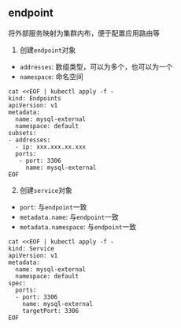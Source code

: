 ## endpoint

将外部服务映射为集群内布，便于配置应用路由等

1. 创建`endpoint`对象

- `addresses`: 数组类型，可以为多个，也可以为一个
- `namespace`: 命名空间

```shell
cat <<EOF | kubectl apply -f -
kind: Endpoints
apiVersion: v1
metadata: 
  name: mysql-external
  namespace: default
subsets:
- addresses:
  - ip: xxx.xxx.xx.xxx
  ports:
   - port: 3306
     name: mysql-external
EOF
```

2. 创建`service`对象

- `port`: 与`endpoint`一致
- `metadata.name`: 与`endpoint`一致
- `metadata.namespace`: 与`endpoint`一致

```shell
cat <<EOF | kubectl apply -f -
kind: Service
apiVersion: v1
metadata:
  name: mysql-external
  namespace: default
spec:
  ports:
  - port: 3306
    name: mysql-external
    targetPort: 3306
EOF
```

